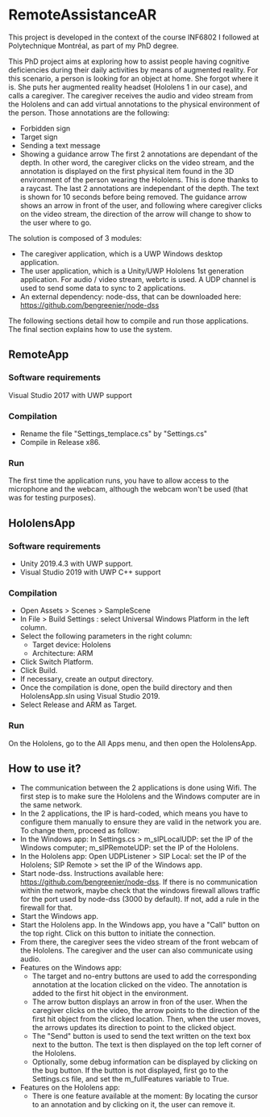 # RemoteAssistanceAR

This project is developed in the context of the course INF6802 I followed at Polytechnique Montréal, as part of my PhD degree.

This PhD project aims at exploring how to assist people having cognitive deficiencies during their daily activities by means of augmented reality.
For this scenario, a person is looking for an object at home. She forgot where it is. She puts her augmented reality headset (Hololens 1 in our case), and calls a caregiver. The caregiver receives the audio and video stream from the Hololens and can add virtual annotations to the physical environment of the person. Those annotations are the following:
- Forbidden sign
- Target sign
- Sending a text message
- Showing a guidance arrow
The first 2 annotations are dependant of the depth. In other word, the caregiver clicks on the video stream, and the annotation is displayed on the first physical item found in the 3D environment of the person wearing the Hololens. This is done thanks to a raycast.
The last 2 annotations are independant of the depth. The text is shown for 10 seconds before being removed. The guidance arrow shows an arrow in front of the user, and following where caregiver clicks on the video stream, the direction of the arrow will change to show to the user where to go.

The solution is composed of 3 modules:
- The caregiver application, which is a UWP Windows desktop application.
- The user application, which is a Unity/UWP Hololens 1st generation application.
For audio / video stream, webrtc is used. A UDP channel is used to send some data to sync to 2 applications.
- An external dependency: node-dss, that can be downloaded here: https://github.com/bengreenier/node-dss

The following sections detail how to compile and run those applications. The final section explains how to use the system.

## RemoteApp
### Software requirements
Visual Studio 2017 with UWP support

### Compilation
- Rename the file "Settings_templace.cs" by "Settings.cs"
- Compile in Release x86.

### Run
The first time the application runs, you have to allow access to the microphone and the webcam, although the webcam won't be used (that was for testing purposes).

## HololensApp
### Software requirements
- Unity 2019.4.3 with UWP support.
- Visual Studio 2019 with UWP C++ support

### Compilation
- Open Assets > Scenes > SampleScene
- In File > Build Settings : select Universal Windows Platform in the left column.
- Select the following parameters in the right column:
	- Target device: Hololens
	- Architecture: ARM
- Click Switch Platform.
- Click Build.
- If necessary, create an output directory.
- Once the compilation is done, open the build directory and then HololensApp.sln using Visual Studio 2019.
- Select Release and ARM as Target.

### Run
On the Hololens, go to the All Apps menu, and then open the HololensApp.

## How to use it?

- The communication between the 2 applications is done using Wifi. The first step is to make sure the Hololens and the Windows computer are in the same network. 
- In the 2 applications, the IP is hard-coded, which means you have to configure them manually to ensure they are valid in the network you are. To change them, proceed as follow:
- In the Windows app: In Settings.cs > m_sIPLocalUDP: set the IP of the Windows computer; m_sIPRemoteUDP: set the IP of the Hololens.
- In the Hololens app: Open UDPListener > SIP Local: set the IP of the Hololens; SIP Remote > set the IP of the Windows app.
- Start node-dss. Instructions available here: https://github.com/bengreenier/node-dss. If there is no communication within the network, maybe check that the windows firewall allows traffic for the port used by node-dss (3000 by default). If not, add a rule in the firewall for that.
- Start the Windows app.
- Start the Hololens app.
 In the Windows app, you have a "Call" button on the top right. Click on this button to initiate the connection.
- From there, the caregiver sees the video stream of the front webcam of the Hololens. The caregiver and the user can also communicate using audio.
- Features on the Windows app:
	- The target and no-entry buttons are used to add the corresponding annotation at the location clicked on the video. The annotation is added to the first hit object in the environment.
	- The arrow button displays an arrow in fron of the user. When the caregiver clicks on the video, the arrow points to the direction of the first hit object from the clicked location. Then, when the user moves, the arrows updates its direction to point to the clicked object.
	- The "Send" button is used to send the text written on the text box next to the button. The text is then displayed on the top left corner of the Hololens.
	- Optionally, some debug information can be displayed by clicking on the bug button. If the button is not displayed, first go to the Settings.cs file, and set the m_fullFeatures variable to True.
- Features on the Hololens app:
	- There is one feature available at the moment: By locating the cursor to an annotation and by clicking on it, the user can remove it.
